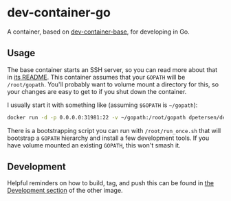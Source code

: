 # dev-container-go

A container, based on [dev-container-base](https://github.com/dpetersen/dev-container-base), for developing in Go.

## Usage

The base container starts an SSH server, so you can read more about that in [its README](https://github.com/dpetersen/dev-container-base). This container assumes that your `GOPATH` will be `/root/gopath`. You'll probably want to volume mount a directory for this, so your changes are easy to get to if you shut down the container.

I usually start it with something like (assuming `$GOPATH` is `~/gopath`):

```bash
docker run -d -p 0.0.0.0:31981:22 -v ~/gopath:/root/gopath dpetersen/dev-container-go:latest
```

There is a bootstrapping script you can run with `/root/run_once.sh` that will bootstrap a `GOPATH` hierarchy and install a few development tools. If you have volume mounted an existing `GOPATH`, this won't smash it.

## Development

Helpful reminders on how to build, tag, and push this can be found in [the Development section](https://github.com/dpetersen/dev-container-base#development) of the other image.
